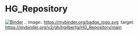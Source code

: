 # HG_Repository
[![Binder](https://mybinder.org/badge_logo.svg)](https://mybinder.org/v2/gh/hgilbertg/HG_Repository/main)
.. image:: https://mybinder.org/badge_logo.svg
 :target: https://mybinder.org/v2/gh/hgilbertg/HG_Repository/main
